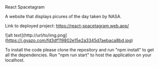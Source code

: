 React Spacetagram

A website that displays picures of the day taken by NASA.

Link to deployed project: https://react-spacetagram.web.app/

![alt text](http://url/to/img.png](https://i.gyazo.com/fd3df119802e15e2a3345d7aebaca8bd.jpg)

To install the code please clone the repository and run "npm install" to get all the dependencies. Run "npm run start" to host the application on your localhost.
